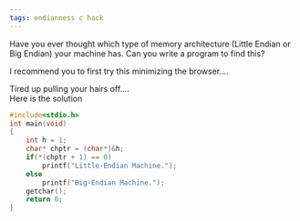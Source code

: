 ```yaml
---
tags: endianness c hack
---
```


Have you ever thought which type of memory architecture (Little Endian or Big Endian) your machine has. Can you write a program to find this?  
  
I recommend you to first try this minimizing the browser....  
  
Tired up pulling your hairs off....  
Here is the solution  
  
```c
#include<stdio.h>  
int main(void)   
{  
    int h = 1;  
    char* chptr = (char*)&h;  
    if(*(chptr + 1) == 0)  
        printf("Little-Endian Machine.");  
    else  
        printf("Big-Endian Machine.");  
    getchar();  
    return 0;  
}
```
